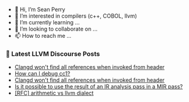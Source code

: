 - 👋 Hi, I’m Sean Perry
- 👀 I’m interested in compilers (c++, COBOL, llvm)
- 🌱 I’m currently learning ...
- 💞️ I’m looking to collaborate on ...
- 📫 How to reach me ...

<!---
s66perry/s66perry is a ✨ special ✨ repository because its `README.md` (this file) appears on your GitHub profile.
You can click the Preview link to take a look at your changes.
--->
### 📕 Latest LLVM Discourse Posts

<!-- DISCOURSE-LLVM:START -->
- [Clangd won&#39;t find all references when invoked from header](https://discourse.llvm.org/t/clangd-wont-find-all-references-when-invoked-from-header/72478#post_2)
- [How can I debug cc1?](https://discourse.llvm.org/t/how-can-i-debug-cc1/72423#post_4)
- [Clangd won&#39;t find all references when invoked from header](https://discourse.llvm.org/t/clangd-wont-find-all-references-when-invoked-from-header/72478#post_1)
- [Is it possible to use the result of an IR analysis pass in a MIR pass?](https://discourse.llvm.org/t/is-it-possible-to-use-the-result-of-an-ir-analysis-pass-in-a-mir-pass/72470#post_2)
- [[RFC] arithmetic vs llvm dialect](https://discourse.llvm.org/t/rfc-arithmetic-vs-llvm-dialect/72477#post_3)
<!-- DISCOURSE-LLVM:END -->
